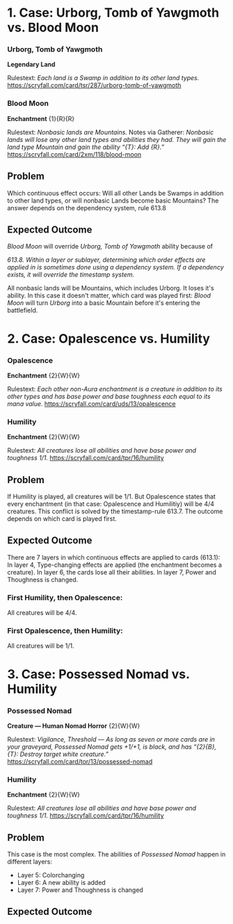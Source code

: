 # 1. Case: Urborg, Tomb of Yawgmoth vs. Blood Moon

### Urborg, Tomb of Yawgmoth
**Legendary Land** 

Rulestext: *Each land is a Swamp in addition to its other land types.* 
https://scryfall.com/card/tsr/287/urborg-tomb-of-yawgmoth

### Blood Moon
**Enchantment** {1}{R}{R}

Rulestext: *Nonbasic lands are Mountains.* 
Notes via Gatherer: *Nonbasic lands will lose any other land types and abilities they had. They will gain the land type Mountain and gain the ability “{T}: Add {R}.”*
https://scryfall.com/card/2xm/118/blood-moon

## Problem
Which continuous effect occurs: Will all other Lands be Swamps in addition to other land types, or will nonbasic Lands become basic Mountains?
The answer depends on the dependency system, rule 613.8

## Expected Outcome
*Blood Moon* will override *Urborg, Tomb of Yawgmoth* ability because of 

*613.8. Within a layer or sublayer, determining which order effects are applied in is sometimes done using a dependency system. If a dependency exists, it will override the timestamp system.* 

All nonbasic lands will be Mountains, which includes Urborg. It loses it's ability.
In this case it doesn't matter, which card was played first: *Blood Moon* will turn *Urborg* into a basic Mountain before it's entering the battlefield.

# 2. Case: Opalescence vs. Humility

### Opalescence
**Enchantment** {2}{W}{W} 

Rulestext: *Each other non-Aura enchantment is a creature in addition to its other types and has base power and base toughness each equal to its mana value.* 
https://scryfall.com/card/uds/13/opalescence

### Humility
**Enchantment** {2}{W}{W} 

Rulestext: *All creatures lose all abilities and have base power and toughness 1/1.* 
https://scryfall.com/card/tpr/16/humility

## Problem
If Humility is played, all creatures will be 1/1. But Opalescence states that every enchantment (in that case: Opalescence and Humilitiy) will be 4/4 creatures. 
This conflict is solved by the timestamp-rule 613.7.
The outcome depends on which card is played first. 

## Expected Outcome
There are 7 layers in which continuous effects are applied to cards (613.1): 
In layer 4, Type-changing effects are applied (the enchantment becomes a creature). 
In layer 6, the cards lose all their abilities.
In layer 7, Power and Thoughness is changed. 

### First Humility, then Opalescence:
All creatures will be 4/4.

### First Opalescence, then Humility:
All creatures will be 1/1.

# 3. Case: Possessed Nomad vs. Humility

### Possessed Nomad
**Creature — Human Nomad Horror** {2}{W}{W}

Rulestext: *Vigilance, Threshold — As long as seven or more cards are in your graveyard, Possessed Nomad gets +1/+1, is black, and has “{2}{B}, {T}: Destroy target white creature.”* 
https://scryfall.com/card/tor/13/possessed-nomad

### Humility
**Enchantment** {2}{W}{W} 

Rulestext: *All creatures lose all abilities and have base power and toughness 1/1.* 
https://scryfall.com/card/tpr/16/humility

## Problem
This case is the most complex. The abilities of *Possessed Nomad* happen in different layers: 
- Layer 5: Colorchanging
- Layer 6: A new ability is added
- Layer 7: Power and Thoughness is changed

## Expected Outcome
